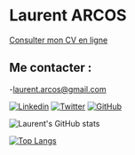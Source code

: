 
# Laurent ARCOS

[Consulter mon CV en ligne](https://laurentarcos.github.io/mon-cv/html/)

## Me contacter :

-<laurent.arcos@gmail.com>

[![Linkedin](https://img.shields.io/badge/linkedin-0A66C2?style=for-the-badge&logo=linkedin&logoColor=white)](https://www.linkedin.com/in/laurentarcos) 
[![Twitter](https://img.shields.io/badge/twitter-1DA1F2?style=for-the-badge&logo=twitter&logoColor=white)](https://twitter.com/LaurentDEV_inci)
[![GitHub](https://img.shields.io/badge/github-2F403C?style=for-the-badge&logo=github&logoColor=white)](https://github.com/LaurentArcos)


![Laurent's GitHub stats](https://github-readme-stats.vercel.app/api?username=LaurentArcos&count_private=true&show_icons=true&theme=ayu-mirage)

[![Top Langs](https://github-readme-stats.vercel.app/api/top-langs/?username=LaurentArcos&layout=compact&langs_count=8)](https://github.com/LaurentArcos/github-readme-stats)

<!--
**LaurentArcos/LaurentArcos** is a ✨ _special_ ✨ repository because its `README.md` (this file) appears on your GitHub profile.

Here are some ideas to get you started:

- 🔭 I’m currently working on ...
- 🌱 I’m currently learning ...
- 👯 I’m looking to collaborate on ...
- 🤔 I’m looking for help with ...
- 💬 Ask me about ...
- 📫 How to reach me: ...
- 😄 Pronouns: ...
- ⚡ Fun fact: ...
-->
